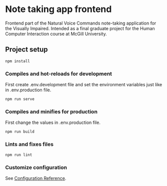 # Note taking app frontend

Frontend part of the Natural Voice Commands note-taking application for the Visually Impaired. Intended as a final graduate project for the Human Computer Interaction course at McGill University. 

## Project setup
```
npm install
```

### Compiles and hot-reloads for development

First create .env.development file and set the environment variables just like in .env.production file.

```
npm run serve
```

### Compiles and minifies for production

First change the values in .env.production file.

```
npm run build
```

### Lints and fixes files
```
npm run lint
```

### Customize configuration
See [Configuration Reference](https://cli.vuejs.org/config/).
